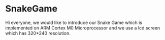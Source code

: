 # SnakeGame
Hi everyone, we would like to introduce our 
Snake Game which is implemented on ARM Cortex M0 Microprocessor and we use a lcd screen which has 320*240 resolution.

